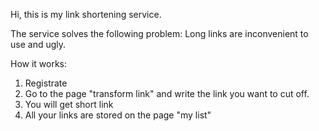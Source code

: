 Hi, this is my link shortening service.

The service solves the following problem: Long links are inconvenient to use and ugly.

How it works:
1) Registrate
2) Go to the page "transform link" and write the link you want to cut off.
3) You will get short link
4) All your links are stored on the page "my list"

